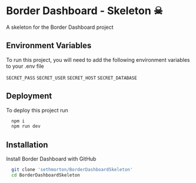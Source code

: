 
# Border Dashboard - Skeleton ☠

A skeleton for the Border Dashboard project



## Environment Variables

To run this project, you will need to add the following environment variables to your .env file

`SECRET_PASS`
`SECRET_USER`
`SECRET_HOST` 
`SECRET_DATABASE`


## Deployment 

To deploy this project run 

```bash
  npm i  
  npm run dev
```


## Installation

Install Border Dashboard with GitHub

```bash
  git clone 'sethmorton/BorderDashboardSkeleton'
  cd BorderDashboardSkeleton
```
    